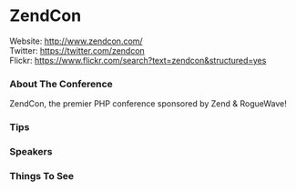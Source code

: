 # ZendCon 

Website: http://www.zendcon.com/  
Twitter: https://twitter.com/zendcon  
Flickr: https://www.flickr.com/search?text=zendcon&structured=yes

### About The Conference

ZendCon, the premier PHP conference sponsored by Zend & RogueWave!

### Tips

### Speakers

### Things To See
